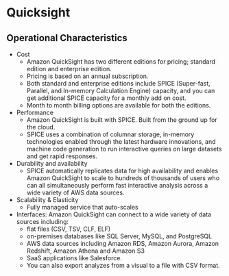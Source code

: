 # Quicksight

## Operational Characteristics

- Cost
    - Amazon QuickSight has two different editions for pricing; standard edition and enterprise edition. 
    - Pricing is based on an annual subscription. 
    - Both standard and enterprise editions include SPICE (Super-fast, Parallel, and In-memory Calculation Engine) capacity, and you can get additional SPICE capacity for a monthly add on cost. 
    - Month to month billing options are available for both the editions.
- Performance
    - Amazon QuickSight is built with SPICE. Built from the ground up for the cloud.
    - SPICE uses a combination of columnar storage, in-memory technologies enabled through the latest hardware innovations, and machine code generation to run interactive queries on large datasets and get rapid responses.
- Durability and availability
    - SPICE automatically replicates data for high availability and enables Amazon QuickSight to scale to hundreds of thousands of users who can all simultaneously perform fast interactive analysis across a wide variety of AWS data sources.
- Scalability & Elasticity
    - Fully managed service that auto-scales
- Interfaces: Amazon QuickSight can connect to a wide variety of data sources including:
    - flat files (CSV, TSV, CLF, ELF)
    - on-premises databases like SQL Server, MySQL, and PostgreSQL
    - AWS data sources including Amazon RDS, Amazon Aurora, Amazon Redshift, Amazon Athena and Amazon S3
    - SaaS applications like Salesforce. 
    - You can also export analyzes from a visual to a file with CSV format.
